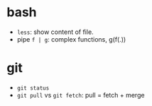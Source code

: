 # bash
- `less`: show content of file.
- pipe `f | g`: complex functions, g(f(.))

# git
- `git status`
- `git pull` vs `git fetch`: pull = fetch + merge
